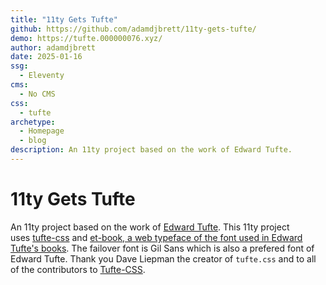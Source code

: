 ```yaml
---
title: "11ty Gets Tufte"
github: https://github.com/adamdjbrett/11ty-gets-tufte/
demo: https://tufte.000000076.xyz/
author: adamdjbrett
date: 2025-01-16
ssg:
  - Eleventy
cms:
  - No CMS
css:
  - tufte
archetype:
  - Homepage
  - blog
description: An 11ty project based on the work of Edward Tufte.
---
```


# 11ty Gets Tufte

An 11ty project based on the work of [Edward Tufte](https://edwardtufte.com/). This 11ty project uses [tufte-css](https://github.com/edwardtufte/tufte-css) and [et-book, a web typeface of the font used in Edward Tufte's books](https://github.com/edwardtufte/et-book). The failover font is Gil Sans which is also a prefered font of Edward Tufte. Thank you Dave Liepman the creator of `tufte.css` and to all of the contributors to [Tufte-CSS](https://github.com/edwardtufte/tufte-css).